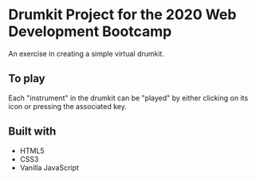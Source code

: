 # Drumkit Project for the 2020 Web Development Bootcamp

An exercise in creating a simple virtual drumkit. 

## To play

Each "instrument" in the drumkit can be "played" by either clicking on its icon or pressing the associated key.

## Built with
- HTML5
- CSS3
- Vanilla JavaScript
